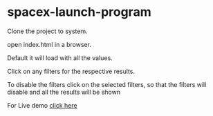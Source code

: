 # spacex-launch-program

Clone the project to system.

open index.html in a browser.

Default it will load with all the values.

Click on any filters for the respective results.

To disable the filters click on the selected filters, so that the filters will disable and all the results will be shown

For Live demo [click here](https://jayakishan.github.io/spacex-launch-program/)
